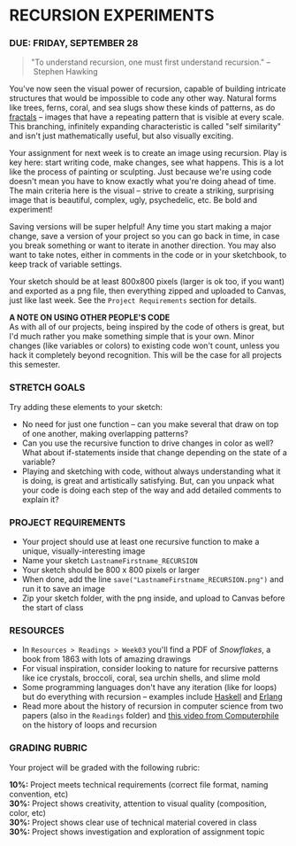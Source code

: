 
RECURSION EXPERIMENTS
====

### DUE: FRIDAY, SEPTEMBER 28

>"To understand recursion, one must first understand recursion." – Stephen Hawking

You've now seen the visual power of recursion, capable of building intricate structures that would be impossible to code any other way. Natural forms like trees, ferns, coral, and sea slugs show these kinds of patterns, as do [fractals](https://en.wikipedia.org/wiki/Fractal) – images that have a repeating pattern that is visible at every scale. This branching, infinitely expanding characteristic is called "self similarity" and isn't just mathematically useful, but also visually exciting.

Your assignment for next week is to create an image using recursion. Play is key here: start writing code, make changes, see what happens. This is a lot like the process of painting or sculpting. Just because we're using code doesn't mean you have to know exactly what you're doing ahead of time. The main criteria here is the visual – strive to create a striking, surprising image that is beautiful, complex, ugly, psychedelic, etc. Be bold and experiment!

Saving versions will be super helpful! Any time you start making a major change, save a version of your project so you can go back in time, in case you break something or want to iterate in another direction. You may also want to take notes, either in comments in the code or in your sketchbook, to keep track of variable settings.

Your sketch should be at least 800x800 pixels (larger is ok too, if you want) and exported as a png file, then everything zipped and uploaded to Canvas, just like last week. See the `Project Requirements` section for details.

**A NOTE ON USING OTHER PEOPLE'S CODE**  
As with all of our projects, being inspired by the code of others is great, but I'd much rather you make something simple that is your own. Minor changes (like variables or colors) to existing code won't count, unless you hack it completely beyond recognition. This will be the case for all projects this semester.

### STRETCH GOALS  
Try adding these elements to your sketch:

* No need for just one function – can you make several that draw on top of one another, making overlapping patterns?  
* Can you use the recursive function to drive changes in color as well? What about if-statements inside that change depending on the state of a variable?  
* Playing and sketching with code, without always understanding what it is doing, is great and artistically satisfying. But, can you unpack what your code is doing each step of the way and add detailed comments to explain it?  

### PROJECT REQUIREMENTS  
* Your project should use at least one recursive function to make a unique, visually-interesting image  
* Name your sketch `LastnameFirstname_RECURSION`  
* Your sketch should be 800 x 800 pixels or larger  
* When done, add the line `save("LastnameFirstname_RECURSION.png")` and run it to save an image  
* Zip your sketch folder, with the png inside, and upload to Canvas before the start of class

### RESOURCES  
* In `Resources > Readings > Week03` you'll find a PDF of *Snowflakes*, a book from 1863 with lots of amazing drawings
* For visual inspiration, consider looking to nature for recursive patterns like ice crystals, broccoli, coral, sea urchin shells, and slime mold  
* Some programming languages don't have any iteration (like for loops) but do everything with recursion – examples include [Haskell](https://en.wikipedia.org/wiki/Haskell_%28programming_language%29) and [Erlang](https://en.wikipedia.org/wiki/Erlang_%28programming_language%29)  
* Read more about the history of recursion in computer science from two papers (also in the `Readings` folder) and [this video from Computerphile](https://youtu.be/HXNhEYqFo0o) on the history of loops and recursion  

### GRADING RUBRIC  
Your project will be graded with the following rubric:

**10%:** Project meets technical requirements (correct file format, naming convention, etc)  
**30%:** Project shows creativity, attention to visual quality (composition, color, etc)  
**30%:** Project shows clear use of technical material covered in class  
**30%:** Project shows investigation and exploration of assignment topic  

